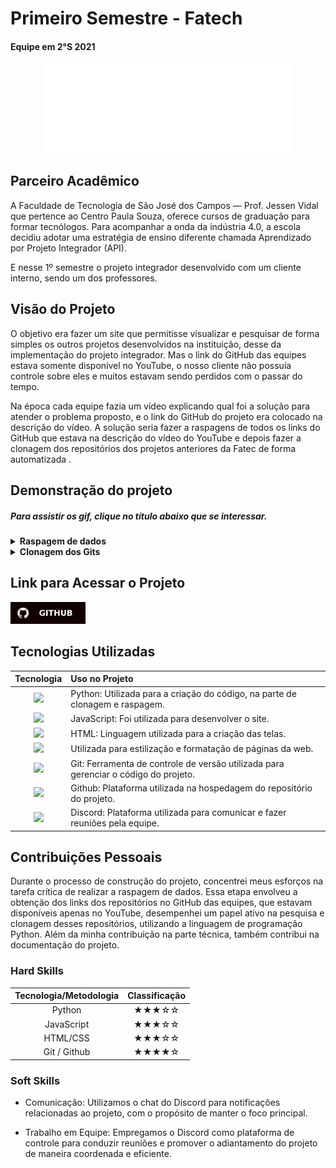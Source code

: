 # Primeiro Semestre - Fatech
#### Equipe em 2°S 2021
<div align="center">
<a href="https://github.com/Grupo-4-Fatech/API-1Semestre">
  <img src="../Img/Fatech.png" alt="GitHub" width="400">
</a>
</div>


## Parceiro Acadêmico

A Faculdade de Tecnologia de São José dos Campos — Prof. Jessen Vidal que pertence ao Centro Paula Souza, oferece cursos de graduação para formar tecnólogos. Para acompanhar a onda da indústria 4.0, a escola decidiu adotar uma estratégia de ensino diferente chamada Aprendizado por Projeto Integrador (API). 

E nesse 1º semestre o projeto integrador desenvolvido  com um cliente interno, sendo um dos professores.


## Visão do Projeto 

O objetivo era fazer um site que permitisse visualizar e pesquisar de forma simples os outros projetos desenvolvidos na instituição, desse da implementação do projeto integrador. Mas o link do GitHub das equipes estava somente disponível no YouTube, o nosso cliente não possuía controle sobre eles e muitos estavam sendo perdidos com o passar do tempo. 

Na época cada equipe fazia um vídeo explicando qual foi a solução para atender o problema proposto, e o link do GitHub do projeto era colocado na descrição do vídeo. A solução seria fazer a raspagens de todos os links do GitHub que estava na descrição do vídeo do YouTube e depois fazer a clonagem dos repositórios dos projetos anteriores da Fatec de forma automatizada .

## Demonstração do projeto
##### Para assistir os gif, clique no título abaixo que se interessar.

<details>
<summary><b>Raspagem de dados </b></summary>
  <br align="center">
    <tr>
     <img src="../Img/primeiro/Raspagem de Dados.gif"/>
    </tr>
</details>

<details>
<summary><b>Clonagem dos Gits</b></summary>
  <br align="center">
    <tr>
     <img src="../Img/primeiro/Clonagem dos Gits.gif"/>
    </tr>
</details>


## Link para Acessar o Projeto

<a href="https://github.com/Grupo-4-Fatech/API-1Semestre">
  <img src="../Img/GitHub.svg" alt="GitHub" width="120">
</a>


## Tecnologias Utilizadas

|Tecnologia	|Uso no Projeto|
| :---: | :--- | 
|<img src="https://skillicons.dev/icons?i=py" height="50">| Python:  Utilizada para a criação do código, na parte de clonagem e raspagem. |
|<img src="https://skillicons.dev/icons?i=js" height="50">|JavaScript: Foi utilizada para desenvolver o site.|
|<img src="https://skillicons.dev/icons?i=html" height="50">|HTML: Linguagem utilizada para a criação das telas. || 
|<img src="https://skillicons.dev/icons?i=css" height="50">|Utilizada para estilização e formatação de páginas da web. |
|<img src="https://skillicons.dev/icons?i=git" height="50">|Git: Ferramenta de controle de versão utilizada para gerenciar o código do projeto.|
|<img src="https://skillicons.dev/icons?i=github" height="50">|Github: Plataforma utilizada na hospedagem do repositório do projeto.|
|<img src="https://skillicons.dev/icons?i=discord" height="50">|Discord: Plataforma utilizada para comunicar e fazer reuniões pela equipe. |


## Contribuições Pessoais

Durante o processo de construção do projeto, concentrei meus esforços na tarefa crítica de realizar a raspagem de dados. Essa etapa envolveu a obtenção dos links dos repositórios no GitHub das equipes, que estavam disponíveis apenas no YouTube, desempenhei um papel ativo na pesquisa e clonagem desses repositórios, utilizando a linguagem de programação Python. Além da minha contribuição na parte técnica, também contribui na documentação do projeto.

### Hard Skills

|Tecnologia/Metodologia|Classificação|
| :---: | :---: | 
|Python|★★★☆☆|
|JavaScript	|★★★☆☆|
|HTML/CSS|★★★☆☆|
|Git / Github|★★★★☆|


### Soft Skills

- Comunicação: Utilizamos o chat do Discord para notificações relacionadas ao projeto, com o propósito de manter o foco principal.

- Trabalho em Equipe: Empregamos o Discord como plataforma de controle para conduzir reuniões e promover o adiantamento do projeto de maneira coordenada e eficiente.
